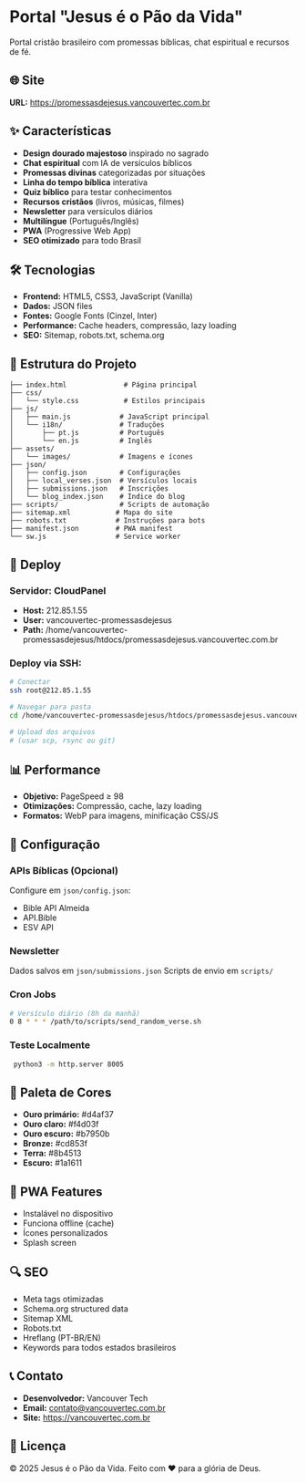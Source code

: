# Portal "Jesus é o Pão da Vida"

Portal cristão brasileiro com promessas bíblicas, chat espiritual e recursos de fé.

## 🌐 Site
**URL:** https://promessasdejesus.vancouvertec.com.br

## ✨ Características
- **Design dourado majestoso** inspirado no sagrado
- **Chat espiritual** com IA de versículos bíblicos
- **Promessas divinas** categorizadas por situações
- **Linha do tempo bíblica** interativa
- **Quiz bíblico** para testar conhecimentos
- **Recursos cristãos** (livros, músicas, filmes)
- **Newsletter** para versículos diários
- **Multilíngue** (Português/Inglês)
- **PWA** (Progressive Web App)
- **SEO otimizado** para todo Brasil

## 🛠️ Tecnologias
- **Frontend:** HTML5, CSS3, JavaScript (Vanilla)
- **Dados:** JSON files
- **Fontes:** Google Fonts (Cinzel, Inter)
- **Performance:** Cache headers, compressão, lazy loading
- **SEO:** Sitemap, robots.txt, schema.org

## 📁 Estrutura do Projeto
```
├── index.html              # Página principal
├── css/
│   └── style.css           # Estilos principais
├── js/
│   ├── main.js            # JavaScript principal
│   └── i18n/              # Traduções
│       ├── pt.js          # Português
│       └── en.js          # Inglês
├── assets/
│   └── images/            # Imagens e ícones
├── json/
│   ├── config.json        # Configurações
│   ├── local_verses.json  # Versículos locais
│   ├── submissions.json   # Inscrições
│   └── blog_index.json    # Índice do blog
├── scripts/               # Scripts de automação
├── sitemap.xml           # Mapa do site
├── robots.txt            # Instruções para bots
├── manifest.json         # PWA manifest
└── sw.js                 # Service worker
```

## 🚀 Deploy
### Servidor: CloudPanel
- **Host:** 212.85.1.55
- **User:** vancouvertec-promessasdejesus
- **Path:** /home/vancouvertec-promessasdejesus/htdocs/promessasdejesus.vancouvertec.com.br

### Deploy via SSH:
```bash
# Conectar
ssh root@212.85.1.55

# Navegar para pasta
cd /home/vancouvertec-promessasdejesus/htdocs/promessasdejesus.vancouvertec.com.br

# Upload dos arquivos
# (usar scp, rsync ou git)
```

## 📊 Performance
- **Objetivo:** PageSpeed ≥ 98
- **Otimizações:** Compressão, cache, lazy loading
- **Formatos:** WebP para imagens, minificação CSS/JS

## 🔧 Configuração

### APIs Bíblicas (Opcional)
Configure em `json/config.json`:
- Bible API Almeida
- API.Bible  
- ESV API

### Newsletter
Dados salvos em `json/submissions.json`
Scripts de envio em `scripts/`

### Cron Jobs
```bash
# Versículo diário (8h da manhã)
0 8 * * * /path/to/scripts/send_random_verse.sh
```

### Teste Localmente
```bash
 python3 -m http.server 8005
 ```

## 🎨 Paleta de Cores
- **Ouro primário:** #d4af37
- **Ouro claro:** #f4d03f  
- **Ouro escuro:** #b7950b
- **Bronze:** #cd853f
- **Terra:** #8b4513
- **Escuro:** #1a1611

## 📱 PWA Features
- Instalável no dispositivo
- Funciona offline (cache)
- Ícones personalizados
- Splash screen

## 🔍 SEO
- Meta tags otimizadas
- Schema.org structured data
- Sitemap XML
- Robots.txt
- Hreflang (PT-BR/EN)
- Keywords para todos estados brasileiros

## 📞 Contato
- **Desenvolvedor:** Vancouver Tech
- **Email:** contato@vancouvertec.com.br
- **Site:** https://vancouvertec.com.br

## 📄 Licença
© 2025 Jesus é o Pão da Vida. Feito com ❤️ para a glória de Deus.
